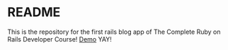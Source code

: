 # README

This is the repository for the first rails blog app of The Complete Ruby on Rails Developer Course!
<a href="http://oneuptim.herokuapp.com/" target="_blank">Demo</a>
YAY!